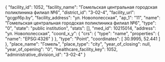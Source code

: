{
    "facility_id": 1052,
    "facility_name": "Гомельская центральная городская поликлиника филиал №6",
    "district_id": "3-02-4",
    "facility_url": "gcgpf6p.by",
    "facility_address": "ул. Новополесская",
    "ap_1": "11",
    "name": "Гомельская центральная городская поликлиника филиал №6",
    "type": "0",
    "state": "public institution",
    "stats": [],
    "med_id": 10215014,
    "address": "ул. Новополесская",
    "coord_x_y": {
        "crs": {
            "type": "name",
            "properties": {
                "name": "EPSG:4326"
            }
        },
        "type": "Point",
        "coordinates": [
            30.9995,
            52.441
        ]
    },
    "place_name": "Гомель",
    "place_type": "city",
    "year_of_closing": null,
    "year_of_opening": "0",
    "healthcare_facility_key": 1052,
    "administrative_division_id": "3-02-4"
}